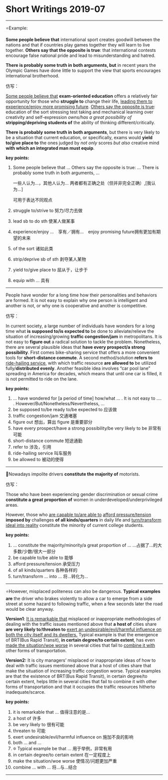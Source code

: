 # Short Writings 2019-07

----

:star:Example:

**Some people believe that** international sport creates goodwill between the nations and that if countries play games together they will learn to live together. **Others say that the opposite is true**: that international contests encourage false national pride and lead to misunderstanding and hatred.

**There is probably some truth in both arguments, but** in recent years the Olympic Games have done little to support the view that sports encourages international brotherhood.

仿写：

<u>Some people believe that</u> **exam-oriented education** offers a relatively fair opportunity for those who **struggle to** change their life, <u>leading them to</u> <u>experience/enjoy more promising future</u>. <u>Others say the opposite is true</u>: education of the sort stressing test taking and mechanical learning over creativity and self-expression *owns/has a great possibility of* **stripping/depriving students of** the ability of thinking different/critically.

**There is probably some truth in both arguments**, but there is very likely to be a situation that current education, or specifically, exams would **yield to/give place to** the ones judged by *not only* scores *but also* creative mind **with which an integrated man must equip**.

**key points:**

1. Some people believe that ... Others say the opposite is true: ... There is probably some truth in both arguments, ...

   一些人认为...，其他人认为... 两者都有正确之处（但并非完全正确）,[我认为...]

   可用于表达不同观点

2. struggle to/strive to 努力/尽力去做

3. lead sb to do sth 使某人做某事

4. experience/enjoy ...　享有／拥有...　enjoy promising future拥有更加有期望的未来

5. of the sort 诸如此类

6. strip/deprive sb of sth 剥夺某人某物

7. yield to/give place to 屈从于，让步于

8. equip with ... 具有

----

People have wonder for a  long time how their personalities and behaviors are formed. It is not easy to explain why one person is intelligent and another is not, or why one is cooperative and another is competitive.

仿写：

In current society, a large number of individuals have wonders for a long time what **is supposed to/is expected to** be done to alleviate/relieve the situation of increasing/growing **traffic congestion/jam** in metropolitans. It is not easy to **figure out** a radical solution to tackle the problem. Nonetheless, there are several plausible ideas that **have every prospect/a strong possibility**. First comes bike-sharing service that offers a more convenient tools for **short-distance commute**. A second method/solution **refers to** <u>ride-hailing service</u>, with which traffic resource **are allowed to** be utilized fully/**distributed evenly**. Another feasible idea involves “car pool lane” spreading in America for decades, which means that until one car is filled, it is not permitted to ride on the lane.

**key points:**

1. ... have wondered for [a period of time] how/what ... . It is not easy to .... . However/But/Nonetheless/Nevertheless, ...
2. be supposed to/be ready to/be expected to 应该做
3. traffic congestion/jam 交通堵塞
4. figure out 想出，算出 figure 是重要部分
5. have every prospect/have a strong possibility/be very likely to be 非常有可能
6. short-distance commute 短途通勤
7. refer to 涉及，引用
8. ride-hailing service 叫车服务
9. be allowed to 被动的使得

---

:key:Nowadays impolite drivers **constitute the majority of** motorists.

仿写：

Those who have been experiencing gender discrimination or sexual crime **constitute a great proportion of** women in underdeveloped/underprivileged areas.

However, those who <u>are capable to/are able to</u> <u>afford pressure/tension</u> **imposed by** challenges **of all kinds/quarters** in daily life and <u>turn/transform ideal into reality</u> constitute the minority of current college students.

**key points:**

1. ... constitute the majority/minority/a great proportion of ... ...占据了...的大多数/少数/很大一部分
2. be capable to/be able to 能够
3. afford pressure/tension 承受压力
4. of all kinds/quarters 各种各样的
5. turn/transform ... into ... 将...转化为...

---

:star:However, misplaced politeness can also be dangerous. **Typical examples are** the driver who brakes violently to allow a car to emerge from a side street at some hazard to following traffic, when a few seconds later the road would be clear anyway.

**Version1**: <u>It is remarkable that</u> misplaced or inappropriate methodologies of dealing with the traffic issues mentioned above that **a host of** cities share **are very likely to**/**threaten to** <u>exert an undesirable/evil/harmful influence on</u> <u>both the city itself and its dwellers.</u> Typical example is that the emergence of BRT(Bus Rapid Transit), **in certain degree/to certain extent**, has even <u>made the situation/woe worse</u> in several cities that fail to <u>combine it with</u> other forms of transportation.

**Version2:** It is city managers’ misplaced or inappropriate ideas of how to deal with traffic issues   mentioned above that a host of cities share that make the situation of increasing traffic congestion worse. Typical examples are that the existence of BRT(Bus Rapid Transit), in certain degree/to certain extent, helps little in several cities that fail to combine it with other forms of transportation and that it occupies the traffic resources hitherto inadequate/scarce.

**key points:**

1. it is remarkable that ... 值得注意的是...
2. a host of 许多
3. be very likely to 很有可能
4. threaten to 可能
5. exert undesirable/evil/harmful influence on 施加不良的影响
6. both ... and ...
7. :six_pointed_star: Typical example be that ... 用于举例，非常有用
8. in certain degree/to certain extent 在一定程度上
9. make the situation/woe worse 使情况/问题更加严重
10. combine ... with ... 将...与...结合

---